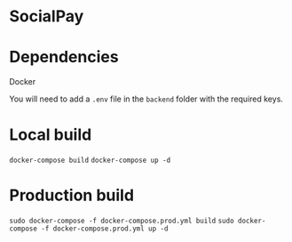 # SocialPay

# Dependencies
Docker

You will need to add a `.env` file in the `backend` folder with the required keys.

# Local build
`docker-compose build`
`docker-compose up -d`

# Production build
`sudo docker-compose -f docker-compose.prod.yml build`
`sudo docker-compose -f docker-compose.prod.yml up -d`

